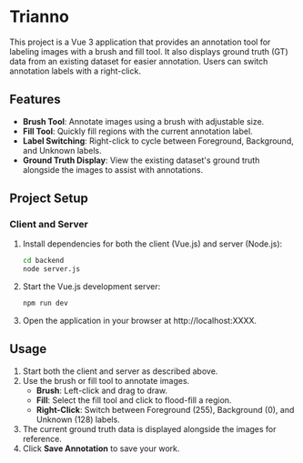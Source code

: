 # Trianno

This project is a Vue 3 application that provides an annotation tool for labeling images with a brush and fill tool. It also displays ground truth (GT) data from an existing dataset for easier annotation. Users can switch annotation labels with a right-click.

## Features

- **Brush Tool**: Annotate images using a brush with adjustable size.
- **Fill Tool**: Quickly fill regions with the current annotation label.
- **Label Switching**: Right-click to cycle between Foreground, Background, and Unknown labels.
- **Ground Truth Display**: View the existing dataset's ground truth alongside the images to assist with annotations.

## Project Setup

### Client and Server

1. Install dependencies for both the client (Vue.js) and server (Node.js):
   ```sh
   cd backend
   node server.js
   ```

2. Start the Vue.js development server:
   ```sh
   npm run dev
   ```

3. Open the application in your browser at http://localhost:XXXX.

## Usage

1. Start both the client and server as described above.
2. Use the brush or fill tool to annotate images.
   - **Brush**: Left-click and drag to draw.
   - **Fill**: Select the fill tool and click to flood-fill a region.
   - **Right-Click**: Switch between Foreground (255), Background (0), and Unknown (128) labels.
3. The current ground truth data is displayed alongside the images for reference.
4. Click **Save Annotation** to save your work.
